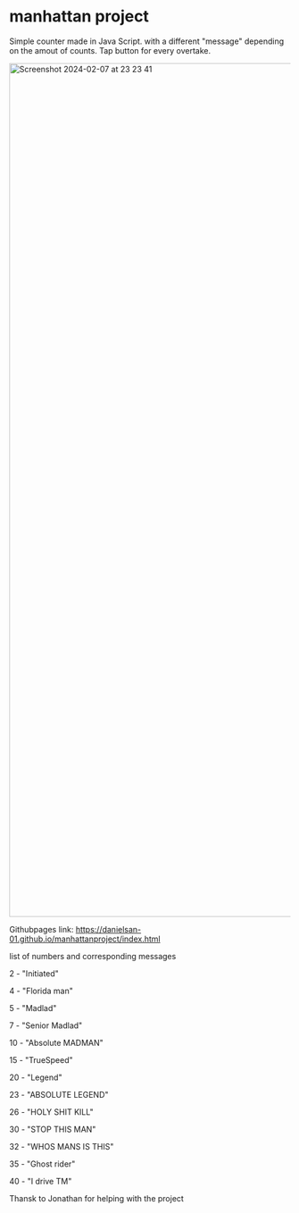 # manhattan project
Simple counter made in Java Script. with a different "message" depending on the amout of counts.
Tap button for every overtake.

<img width="1529" alt="Screenshot 2024-02-07 at 23 23 41" src="https://github.com/DanielSan-01/manhattanproject/assets/98233180/68f8dfbe-09d9-46a1-91cf-a624b87bb492">


Githubpages link:
https://danielsan-01.github.io/manhattanproject/index.html


list of numbers and corresponding messages


2 - "Initiated"


4 - "Florida man"


5 - "Madlad"


7 - "Senior Madlad"


10 - "Absolute MADMAN"


15 - "TrueSpeed"


20 - "Legend"


23 - "ABSOLUTE LEGEND"


26 - "HOLY SHIT KILL"


30 - "STOP THIS MAN"


32 - "WHOS MANS IS THIS"


35 - "Ghost rider"

40 - "I drive TM"

Thansk to Jonathan for helping with the project
